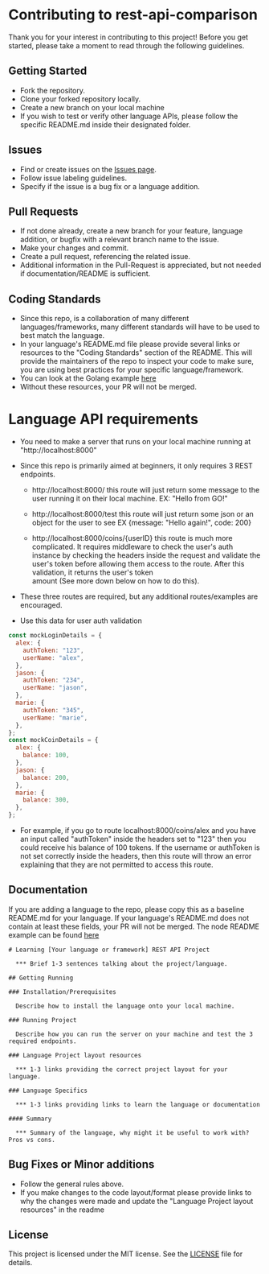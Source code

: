 # Contributing to rest-api-comparison

Thank you for your interest in contributing to this project! Before you get started, please take a moment to read through the following guidelines.

## Getting Started

- Fork the repository.
- Clone your forked repository locally.
- Create a new branch on your local machine
- If you wish to test or verify other language APIs, please follow the specific README.md inside their designated folder.

## Issues

- Find or create issues on the [Issues page](https://github.com/promethean-tech/go-vs-node-api/issues).
- Follow issue labeling guidelines.
- Specify if the issue is a bug fix or a language addition.

## Pull Requests

- If not done already, create a new branch for your feature, language addition, or bugfix with a relevant branch name to the issue.
- Make your changes and commit.
- Create a pull request, referencing the related issue.
- Additional information in the Pull-Request is appreciated, but not needed if documentation/README is sufficient.

## Coding Standards

- Since this repo, is a collaboration of many different languages/frameworks, many different standards will have to be used to best match the language.
- In your language's README.md file please provide several links or resources to the "Coding Standards" section of the README. This will provide the maintainers of the repo to inspect your code to make sure, you are using best practices for your specific language/framework.
- You can look at the Golang example [here](https://github.com/promethean-tech/go-vs-node-api/issues)
- Without these resources, your PR will not be merged.

# Language API requirements

- You need to make a server that runs on your local machine running at "http://localhost:8000"
- Since this repo is primarily aimed at beginners, it only requires 3 REST endpoints.
  
  
     * http://localhost:8000/
     this route will just return some message to the user running it on their local machine. EX: "Hello from GO!" 
    
     * http://localhost:8000/test
     this route will just return some json or an object for the user to see EX {message: "Hello again!", code: 200}

     * http://localhost:8000/coins/{userID}
     this route is much more complicated. It requires middleware to check the user's auth instance by checking the headers inside the request and validate 
     the user's token before allowing them access to the route. After this validation, it returns the user's token  
     amount (See more down below on how to do this).
  
- These three routes are required, but any additional routes/examples are encouraged.
- Use this data for user auth validation
```javascript
const mockLoginDetails = {
  alex: {
    authToken: "123",
    userName: "alex",
  },
  jason: {
    authToken: "234",
    userName: "jason",
  },
  marie: {
    authToken: "345",
    userName: "marie",
  },
};
const mockCoinDetails = {
  alex: {
    balance: 100,
  },
  jason: {
    balance: 200,
  },
  marie: {
    balance: 300,
  },
};
```

- For example, if you go to route localhost:8000/coins/alex and you have an input called "authToken" inside the headers set to "123" then you could receive his balance of 100 tokens. If the username or authToken is not set correctly inside the headers, then this route will throw an error  explaining that they are not permitted to access this route. 

## Documentation

If you are adding a language to the repo, please copy this as a baseline README.md for your language. If your language's README.md does not contain at least these fields, your PR will not be merged. The node README example can be found [here]()

```
# Learning [Your language or framework] REST API Project

  *** Brief 1-3 sentences talking about the project/language.

## Getting Running

### Installation/Prerequisites

  Describe how to install the language onto your local machine.

### Running Project

  Describe how you can run the server on your machine and test the 3 required endpoints.

### Language Project layout resources

  *** 1-3 links providing the correct project layout for your language.

### Language Specifics
  
  *** 1-3 links providing links to learn the language or documentation

#### Summary

  *** Summary of the language, why might it be useful to work with? Pros vs cons.

```

## Bug Fixes or Minor additions
- Follow the general rules above.
- If you make changes to the code layout/format please provide links to why the changes were made and update the "Language Project layout resources" in the readme

## License

This project is licensed under the MIT license. See the [LICENSE](https://opensource.org/license/mit/) file for details.
